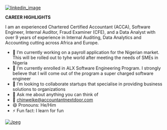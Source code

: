  [![linkedin_image](https://user-images.githubusercontent.com/105613046/190884319-f746de65-ace5-408c-a490-8d79f360b7b7.png)](https://www.linkedin.com/in/chinweike/)


**CAREER HIGHLIGHTS**


I am an experienced Chartered Certified Accountant (ACCA), Software Engineer, Internal Auditor, Fraud Examiner (CFE), and a Data Analyst with over 9 years of experience in Internal Auditing, Data Analytics and Accounting cutting across Africa and Europe. 


- 🔭 I’m currently working on a payroll application for the Nigerian market. This will be rolled out to tyhe world after meeting the needs of SMEs in Nigeria
- 🌱 I’m currently enrolled in ALX Software Engineering Program. I strongly believe that I will come out of the program a super charged software engineer
- 👯 I’m looking to collaborate startups that specialise in providing business solutions to organizations
- 💬 Ask me about anything you can think of 
- 📧 chinweike@accountantnextdoor.com
- 😄 Pronouns: He/Him
- ⚡ Fun fact: I learn for fun



[![Jpeg](https://user-images.githubusercontent.com/105613046/190876791-450f399a-1001-4ad6-82aa-e37b3c9d9bbe.jpg)](https://accountantnextdoor.com/)

<!--
**okwuduche/okwuduche** is a ✨ _special_ ✨ repository because its `README.md` (this file) appears on your GitHub profile.



Here are some ideas to get you started:

- 🔭 I’m currently working on a payroll application for the Nigerian market. This will be rolled out to tyhe world after meeting the needs of SMEs in Nigeria
- 🌱 I’m currently enrolled in ALX Software Engineering Program. I strongly believe that I will come out of the program a super charged software engineer
- 👯 I’m looking to collaborate startups that specialise in providing business solutions to organizations
- 💬 Ask me about anything you can think of
- 📫 How to reach me: chinweike@accountantnextdoor.com
- 😄 Pronouns: He/Him
- ⚡ Fun fact: I learn for fun
[![Jpeg](https://user-images.githubusercontent.com/105613046/190876791-450f399a-1001-4ad6-82aa-e37b3c9d9bbe.jpg)](https://accountantnextdoor.com/)
-->
